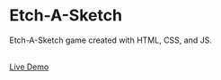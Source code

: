 # Etch-A-Sketch
Etch-A-Sketch game created with HTML, CSS, and JS.
<br />
<br />

[Live Demo](https://connorjcantrell.github.io/etch-a-sketch/)